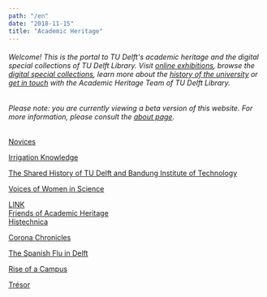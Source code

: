 ```yaml
---
path: "/en"
date: "2018-11-15"
title: "Academic Heritage"
---
```


###### Welcome! This is the portal to TU Delft's academic heritage and the digital special collections of TU Delft Library. Visit [online exhibitions](/en/exhibitions/), browse the [digital special collections](/en/collections/), learn more about the [history of the university](/en/publications/) or [get in touch](/en/about/) with the Academic Heritage Team of TU Delft Library.

###### *Please note: you are currently viewing a beta version of this website. For more information, please consult the [about page](/en/about/).*

<div class="blocks">
<div class="block tint purple cutcorners w-4 h-4 image">

[Novices](/en/exhibitions/novieten)
</div>
<div class="block tint copper cutcorners w-4 h-4 image">

[Irrigation Knowledge](/en/objects/88e3a938-bd6c-4765-8645-1edb610392b7)
</div>
<div class="block cutcorners w-4 h-4 article">

[The Shared History of TU Delft and Bandung Institute of Technology](/en/publications/tu-itb)
</div>
<div class="block tint purple cutcorners w-4 h-4 image">

[Voices of Women in Science](/en/exhibitions/voices-of-wis)
</div>
<div class="block cutcorners w-4 h-4 article">
    <a href="http://histechnica.nl/">
        <div class="boxtitle">LINK</div>
        <div class="maintitle">Friends of Academic Heritage</div>
        <div class="caption">Histechnica</div>
    </a>
</div>
<div class="block tint purple cutcorners w-4 h-4 image">

[Corona Chronicles](/en/exhibitions/corona-chronicles)
</div>
<div class="block cutcorners w-4 h-4 article">

[The Spanish Flu in Delft](/en/publications/delta-spanish-flu)
</div>
<div class="block tint purple cutcorners w-4 h-4 image">

[Rise of a Campus](/en/exhibitions/rise-of-a-campus)
</div>
<div class="block tint copper cutcorners w-4 h-4 image">

[Trésor](/en/collections/lib-tresor)
</div>
</div>

